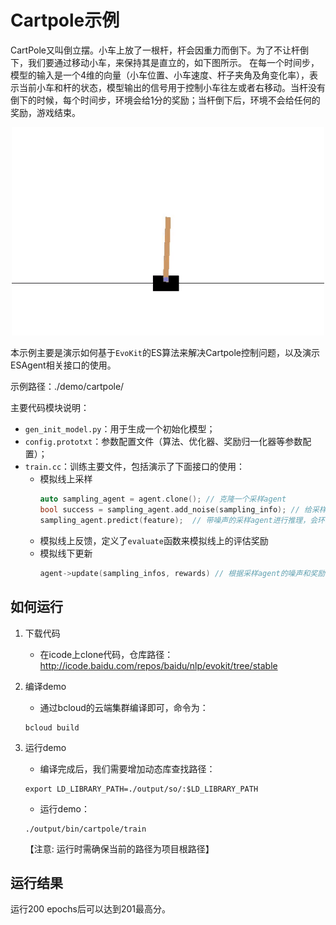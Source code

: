 # Cartpole示例

CartPole又叫倒立摆。小车上放了一根杆，杆会因重力而倒下。为了不让杆倒下，我们要通过移动小车，来保持其是直立的，如下图所示。 在每一个时间步，模型的输入是一个4维的向量（小车位置、小车速度、杆子夹角及角变化率），表示当前小车和杆的状态，模型输出的信号用于控制小车往左或者右移动。当杆没有倒下的时候，每个时间步，环境会给1分的奖励；当杆倒下后，环境不会给任何的奖励，游戏结束。

<p align="center">
<img src=".images/Cartpole.gif" width=500/>
</p>


本示例主要是演示如何基于`EvoKit`的ES算法来解决Cartpole控制问题，以及演示ESAgent相关接口的使用。

示例路径：./demo/cartpole/

主要代码模块说明：
- `gen_init_model.py`：用于生成一个初始化模型；
- `config.prototxt`：参数配置文件（算法、优化器、奖励归一化器等参数配置）；
- `train.cc`：训练主要文件，包括演示了下面接口的使用：
  - 模拟线上采样
    ```C++
    auto sampling_agent = agent.clone(); // 克隆一个采样agent
    bool success = sampling_agent.add_noise(sampling_info); // 给采样agent的模型增加噪声，并把噪声key保存到SamplingInfo
    sampling_agent.predict(feature);  // 带噪声的采样agent进行推理，会环境进行交互
    ```
  - 模拟线上反馈，定义了`evaluate`函数来模拟线上的评估奖励
  - 模拟线下更新
    ```C++
    agent->update(sampling_infos, rewards) // 根据采样agent的噪声和奖励计算模型更新梯度。
    ```
  

## 如何运行
1. 下载代码
    - 在icode上clone代码，仓库路径： http://icode.baidu.com/repos/baidu/nlp/evokit/tree/stable

2. 编译demo
    - 通过bcloud的云端集群编译即可，命令为：
    ```
    bcloud build
    ```

3. 运行demo
    - 编译完成后，我们需要增加动态库查找路径：
    ```
    export LD_LIBRARY_PATH=./output/so/:$LD_LIBRARY_PATH
    ```
    - 运行demo： 
    ```
    ./output/bin/cartpole/train
    ```
    【注意: 运行时需确保当前的路径为项目根路径】

## 运行结果
运行200 epochs后可以达到201最高分。
